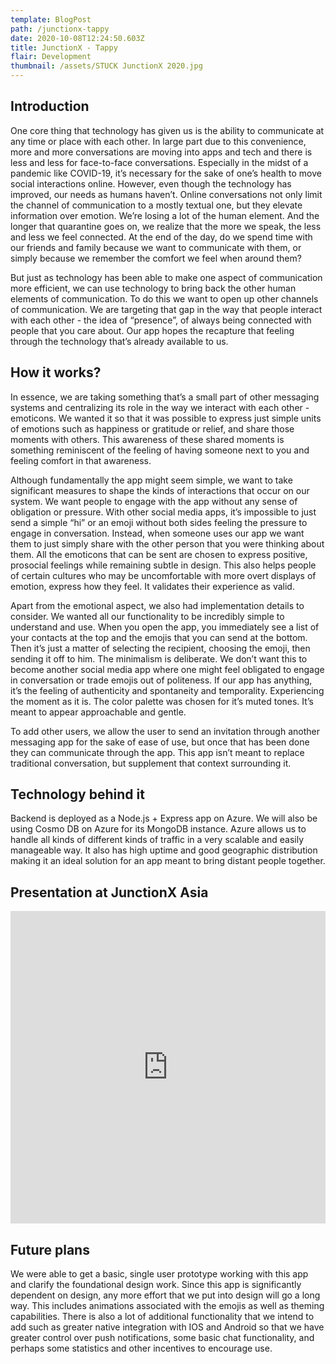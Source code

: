 ```yaml
---
template: BlogPost
path: /junctionx-tappy
date: 2020-10-08T12:24:50.603Z
title: JunctionX - Tappy
flair: Development
thumbnail: /assets/STUCK JunctionX 2020.jpg
---
```

## Introduction

One core thing that technology has given us is the ability to communicate at any time or place with each other. In large part due to this convenience, more and more conversations are moving into apps and tech and there is less and less for face-to-face conversations. Especially in the midst of a pandemic like COVID-19, it’s necessary for the sake of one’s health to move social interactions online. However, even though the technology has improved, our needs as humans haven’t. Online conversations not only limit the channel of communication to a mostly textual one, but they elevate information over emotion. We’re losing a lot of the human element. And the longer that quarantine goes on, we realize that the more we speak, the less and less we feel connected. At the end of the day, do we spend time with our friends and family because we want to communicate with them, or simply because we remember the comfort we feel when around them?

But just as technology has been able to make one aspect of communication more efficient, we can use technology to bring back the other human elements of communication. To do this we want to open up other channels of communication. We are targeting that gap in the way that people interact with each other - the idea of “presence”, of always being connected with people that you care about. Our app hopes the recapture that feeling through the technology that’s already available to us.

## How it works?

In essence, we are taking something that’s a small part of other messaging systems and centralizing its role in the way we interact with each other - emoticons. We wanted it so that it was possible to express just simple units of emotions such as happiness or gratitude or relief, and share those moments with others. This awareness of these shared moments is something reminiscent of the feeling of having someone next to you and feeling comfort in that awareness.

Although fundamentally the app might seem simple, we want to take significant measures to shape the kinds of interactions that occur on our system. We want people to engage with the app without any sense of obligation or pressure. With other social media apps, it’s impossible to just send a simple “hi” or an emoji without both sides feeling the pressure to engage in conversation. Instead, when someone uses our app we want them to just simply share with the other person that you were thinking about them. All the emoticons that can be sent are chosen to express positive, prosocial feelings while remaining subtle in design. This also helps people of certain cultures who may be uncomfortable with more overt displays of emotion, express how they feel. It validates their experience as valid.

Apart from the emotional aspect, we also had implementation details to consider. We wanted all our functionality to be incredibly simple to understand and use. When you open the app, you immediately see a list of your contacts at the top and the emojis that you can send at the bottom. Then it’s just a matter of selecting the recipient, choosing the emoji, then sending it off to him. The minimalism is deliberate. We don’t want this to become another social media app where one might feel obligated to engage in conversation or trade emojis out of politeness. If our app has anything, it’s the feeling of authenticity and spontaneity and temporality. Experiencing the moment as it is. The color palette was chosen for it’s muted tones. It’s meant to appear approachable and gentle.

To add other users, we allow the user to send an invitation through another messaging app for the sake of ease of use, but once that has been done they can communicate through the app. This app isn’t meant to replace traditional conversation, but supplement that context surrounding it.

## Technology behind it

Backend is deployed as a Node.js + Express app on Azure. We will also be using Cosmo DB on Azure for its MongoDB instance. Azure allows us to handle all kinds of different kinds of traffic in a very scalable and easily manageable way. It also has high uptime and good geographic distribution making it an ideal solution for an app meant to bring distant people together.

## Presentation at JunctionX Asia

<iframe width="100%" height="500" src="https://www.youtube.com/embed/HNfu-DkWos4" frameborder="0" allow="accelerometer; autoplay; clipboard-write; encrypted-media; gyroscope; picture-in-picture" allowfullscreen></iframe>

## Future plans

We were able to get a basic, single user prototype working with this app and clarify the foundational design work. Since this app is significantly dependent on design, any more effort that we put into design will go a long way. This includes animations associated with the emojis as well as theming capabilities. There is also a lot of additional functionality that we intend to add such as greater native integration with IOS and Android so that we have greater control over push notifications, some basic chat functionality, and perhaps some statistics and other incentives to encourage use.
